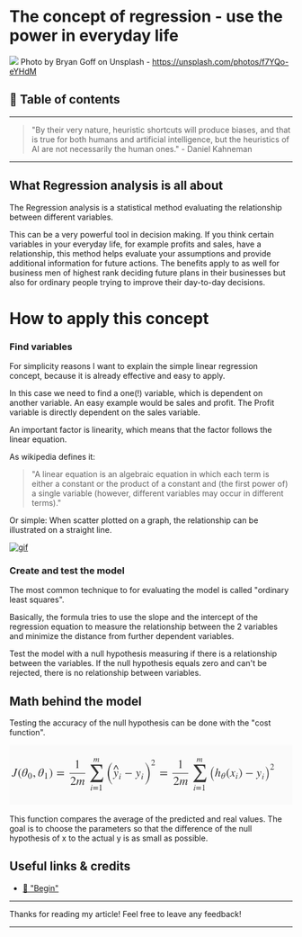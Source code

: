 # The concept of regression - use the power in everyday life

[<img src="https://images.unsplash.com/photo-1504333638930-c8787321eee0?auto=format&fit=crop&w=1500&q=80">](
https://unsplash.com/photos/f7YQo-eYHdM)
Photo by Bryan Goff on Unsplash - https://unsplash.com/photos/f7YQo-eYHdM


## 📄 Table of contents


---
>"By their very nature, heuristic shortcuts will produce biases, and that is true for both humans and artificial intelligence, but the heuristics of AI are not necessarily the human ones." - Daniel Kahneman
---

## What Regression analysis is all about 

The Regression analysis is a statistical method evaluating the relationship between different variables. 

This can be a very powerful tool in decision making. If you think certain variables in your everyday life, for example profits and sales, have a relationship, this method helps evaluate your assumptions and provide additional information for future actions. The benefits apply to as well for business men of highest rank deciding future plans in their businesses but also for ordinary people trying to improve their day-to-day decisions.

# How to apply this concept

### Find variables

For simplicity reasons I want to explain the simple linear regression concept, because it is already effective and easy to apply.

In this case we need to find a one(!) variable, which is dependent on another variable. An easy example would be sales and profit. 
The Profit variable is directly dependent on the sales variable. 

An important factor is linearity, which means that the factor follows the linear equation.

As wikipedia defines it: 
>"A linear equation is an algebraic equation in which each term is either a constant or the product of a constant and (the first power of) a single variable (however, different variables may occur in different terms)."

Or simple: When scatter plotted on a graph, the relationship can be illustrated on a straight line.

[![gif](https://camo.githubusercontent.com/8702cf6f8016bc06f20490036fa028e065cf38cf/687474703a2f2f672e7265636f726469742e636f2f647271577035393139352e676966)](https://ddcreationstudios.github.io/logisticRegression/)

### Create and test the model

The most common technique to for evaluating the model is called "ordinary least squares". 

Basically, the formula tries to use the slope and the intercept of the regression equation to measure the relationship between the 2 variables and minimize the distance from further dependent variables.

Test the model with a null hypothesis measuring if there is a relationship between the variables. If the null hypothesis equals zero and can't be rejected, there is no relationship between variables. 


## Math behind the model

Testing the accuracy of the null hypothesis can be done with the "cost function".

![cost function](../assets/ConceptRegression/costFunction.png)

This function compares the average of the predicted and real values.
The goal is to choose the parameters so that the difference of the null hypothesis of x to the actual y is as small as possible.






## Useful links & credits
- [📄 "Begin"](afgafgadgads)

---

Thanks for reading my article! Feel free to leave any feedback! 

---

<!-- Written by Daniel Deutsch (deudan1010@gmail.com) -->
